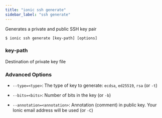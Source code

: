 ```yaml
---
title: "ionic ssh generate"
sidebar_label: "ssh generate"
---
```





Generates a private and public SSH key pair

```shell
$ ionic ssh generate [key-path] [options]
```



### key-path
Destination of private key file




### Advanced Options

 - `--type=<type>`: The type of key to generate: `ecdsa`, `ed25519`, `rsa` (or `-t`)

 - `--bits=<bits>`: Number of bits in the key (or `-b`)

 - `--annotation=<annotation>`: Annotation (comment) in public key. Your Ionic email address will be used (or `-C`)
      
